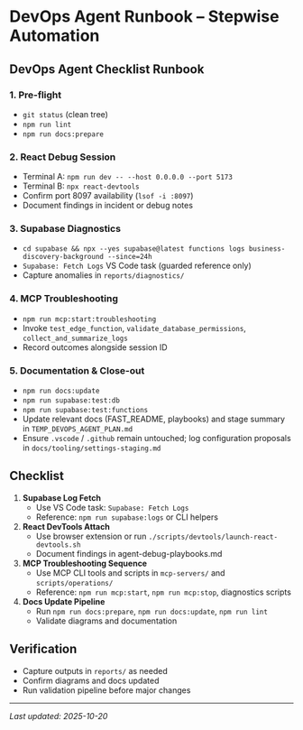 # DevOps Agent Runbook – Stepwise Automation

## DevOps Agent Checklist Runbook

### 1. Pre-flight

- `git status` (clean tree)
- `npm run lint`
- `npm run docs:prepare`

### 2. React Debug Session

- Terminal A: `npm run dev -- --host 0.0.0.0 --port 5173`
- Terminal B: `npx react-devtools`
- Confirm port 8097 availability (`lsof -i :8097`)
- Document findings in incident or debug notes

### 3. Supabase Diagnostics

- `cd supabase && npx --yes supabase@latest functions logs business-discovery-background --since=24h`
- `Supabase: Fetch Logs` VS Code task (guarded reference only)
- Capture anomalies in `reports/diagnostics/`

### 4. MCP Troubleshooting

- `npm run mcp:start:troubleshooting`
- Invoke `test_edge_function`, `validate_database_permissions`, `collect_and_summarize_logs`
- Record outcomes alongside session ID

### 5. Documentation & Close-out

- `npm run docs:update`
- `npm run supabase:test:db`
- `npm run supabase:test:functions`
- Update relevant docs (FAST_README, playbooks) and stage summary in `TEMP_DEVOPS_AGENT_PLAN.md`
- Ensure `.vscode` / `.github` remain untouched; log configuration proposals in `docs/tooling/settings-staging.md`

## Checklist

1. **Supabase Log Fetch**
   - Use VS Code task: `Supabase: Fetch Logs`
   - Reference: `npm run supabase:logs` or CLI helpers
2. **React DevTools Attach**
   - Use browser extension or run `./scripts/devtools/launch-react-devtools.sh`
   - Document findings in agent-debug-playbooks.md
3. **MCP Troubleshooting Sequence**
   - Use MCP CLI tools and scripts in `mcp-servers/` and `scripts/operations/`
   - Reference: `npm run mcp:start`, `npm run mcp:stop`, diagnostics scripts
4. **Docs Update Pipeline**
   - Run `npm run docs:prepare`, `npm run docs:update`, `npm run lint`
   - Validate diagrams and documentation

## Verification

- Capture outputs in `reports/` as needed
- Confirm diagrams and docs updated
- Run validation pipeline before major changes

---

_Last updated: 2025-10-20_
